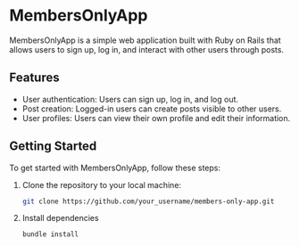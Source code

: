 # MembersOnlyApp

MembersOnlyApp is a simple web application built with Ruby on Rails that allows users to sign up, log in, and interact with other users through posts.

## Features

- User authentication: Users can sign up, log in, and log out.
- Post creation: Logged-in users can create posts visible to other users.
- User profiles: Users can view their own profile and edit their information.

## Getting Started

To get started with MembersOnlyApp, follow these steps:

1. Clone the repository to your local machine:

   ```bash
   git clone https://github.com/your_username/members-only-app.git
   ```
2. Install dependencies
   ```bash
   bundle install
   


